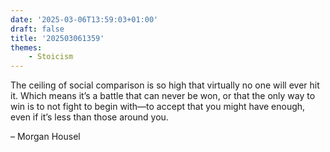 ```yaml
---
date: '2025-03-06T13:59:03+01:00'
draft: false
title: '202503061359'
themes:
    - Stoicism
---
```


The ceiling of social comparison is so high that virtually no one will ever hit it. Which means it’s a battle that can
never be won, or that the only way to win is to not fight to begin with—to accept that you might have enough, even if
it’s less than those around you.

– Morgan Housel
